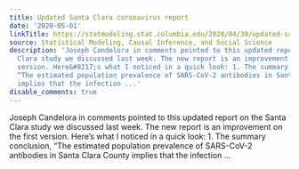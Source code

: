 ```yaml
---
title: Updated Santa Clara coronavirus report
date: '2020-05-01'
linkTitle: https://statmodeling.stat.columbia.edu/2020/04/30/updated-santa-clara-study-of-coronavirus-infection/
source: Statistical Modeling, Causal Inference, and Social Science
description: 'Joseph Candelora in comments pointed to this updated report on the Santa
  Clara study we discussed last week. The new report is an improvement on the first
  version. Here&#8217;s what I noticed in a quick look: 1. The summary conclusion,
  “The estimated population prevalence of SARS-CoV-2 antibodies in Santa Clara County
  implies that the infection ...'
disable_comments: true
---
```

Joseph Candelora in comments pointed to this updated report on the Santa Clara study we discussed last week. The new report is an improvement on the first version. Here&#8217;s what I noticed in a quick look: 1. The summary conclusion, “The estimated population prevalence of SARS-CoV-2 antibodies in Santa Clara County implies that the infection ...